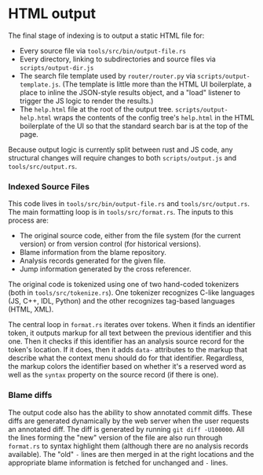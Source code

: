 # HTML output

The final stage of indexing is to output a static HTML file for:
- Every source file via `tools/src/bin/output-file.rs`
- Every directory, linking to subdirectories and source files via
  `scripts/output-dir.js`
- The search file template used by `router/router.py` via
  `scripts/output-template.js`.  (The template is little more than the HTML UI
  boilerplate, a place to inline the JSON-style results object, and a "load"
  listener to trigger the JS logic to render the results.)
- The `help.html` file at the root of the output tree.
  `scripts/output-help.html` wraps the contents of the config tree's `help.html`
  in the HTML boilerplate of the UI so that the standard search bar is at the
  top of the page.

Because output logic is currently split between rust and JS code, any structural
changes will require changes to both `scripts/output.js` and
`tools/src/output.rs`.

### Indexed Source Files

This code lives in `tools/src/bin/output-file.rs` and `tools/src/output.rs`. The
main formatting loop is in `tools/src/format.rs`. The inputs to this process
are:

* The original source code, either from the file system (for the
  current version) or from version control (for historical versions).
* Blame information from the blame repository.
* Analysis records generated for the given file.
* Jump information generated by the cross referencer.

The original code is tokenized using one of two hand-coded tokenizers
(both in `tools/src/tokenize.rs`). One tokenizer recognizes C-like
languages (JS, C++, IDL, Python) and the other recognizes tag-based
languages (HTML, XML).

The central loop in `format.rs` iterates over tokens.  When it finds
an identifier token, it outputs markup for all text between the
previous identifier and this one. Then it checks if this identifier
has an analysis source record for the token's location. If it does,
then it adds `data-` attributes to the markup that describe what the
context menu should do for that identifier. Regardless, the markup
colors the identifier based on whether it's a reserved word as well as
the `syntax` property on the source record (if there is one).

### Blame diffs

The output code also has the ability to show annotated commit
diffs. These diffs are generated dynamically by the web server when
the user requests an annotated diff. The diff is generated by running
`git diff -U100000`. All the lines forming the "new" version of the
file are also run through `format.rs` to syntax highlight them
(although there are no analysis records available). The "old" `-`
lines are then merged in at the right locations and the appropriate
blame information is fetched for unchanged and `-` lines.
